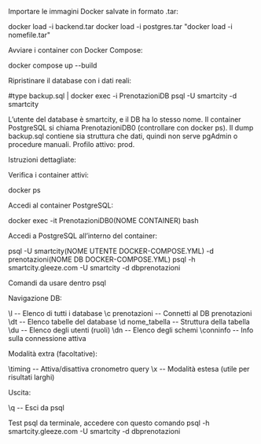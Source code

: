 Importare le immagini Docker salvate in formato .tar:


docker load -i backend.tar
docker load -i postgres.tar
"docker load -i nomefile.tar"

Avviare i container con Docker Compose:

docker compose up --build


Ripristinare il database con i dati reali:

#type backup.sql | docker exec -i PrenotazioniDB psql -U smartcity -d smartcity


L’utente del database è smartcity, e il DB ha lo stesso nome.
Il container PostgreSQL si chiama PrenotazioniDB0 (controllare con docker ps).
Il dump backup.sql contiene sia struttura che dati, quindi non serve pgAdmin o procedure manuali.
Profilo attivo: prod.

Istruzioni dettagliate:

Verifica i container attivi:

docker ps


Accedi al container PostgreSQL:

docker exec -it PrenotazioniDB0(NOME CONTAINER) bash


Accedi a PostgreSQL all’interno del container:

psql -U smartcity(NOME UTENTE DOCKER-COMPOSE.YML) -d prenotazioni(NOME DB DOCKER-COMPOSE.YML)
psql -h smartcity.gleeze.com -U smartcity -d dbprenotazioni



Comandi da usare dentro psql

Navigazione DB:

\l                     -- Elenco di tutti i database
\c prenotazioni        -- Connetti al DB prenotazioni
\dt                    -- Elenco tabelle del database
\d nome_tabella        -- Struttura della tabella
\du                    -- Elenco degli utenti (ruoli)
\dn                    -- Elenco degli schemi
\conninfo              -- Info sulla connessione attiva


Modalità extra (facoltative):

\timing                -- Attiva/disattiva cronometro query
\x                     -- Modalità estesa (utile per risultati larghi)

Uscita:

\q                     -- Esci da psql


Test psql da terminale, accedere con questo comando
psql -h smartcity.gleeze.com -U smartcity -d dbprenotazioni